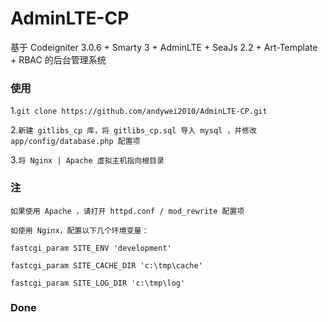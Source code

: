 # AdminLTE-CP
基于 Codeigniter 3.0.6 + Smarty 3 + AdminLTE + SeaJs 2.2 + Art-Template + RBAC 的后台管理系统

### 使用
1.`git clone https://github.com/andywei2010/AdminLTE-CP.git`

2.`新建 gitlibs_cp 库，将 gitlibs_cp.sql 导入 mysql ，并修改 app/config/database.php 配置项`

3.`将 Nginx | Apache 虚拟主机指向根目录`

### 注
`如果使用 Apache ，请打开 httpd.conf / mod_rewrite 配置项`

`如使用 Nginx，配置以下几个环境变量：`

`fastcgi_param SITE_ENV 'development'`

`fastcgi_param SITE_CACHE_DIR 'c:\tmp\cache'`

`fastcgi_param SITE_LOG_DIR 'c:\tmp\log'`

### Done
